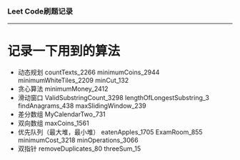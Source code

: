 ### Leet Code刷题记录
---
# 记录一下用到的算法
- 动态规划
      countTexts_2266
      minimumCoins_2944
      minimumWhiteTiles_2209
      minCut_132
- 贪心算法
      minimumMoney_2412
- 滑动窗口
      ValidSubstringCount_3298
      lengthOfLongestSubstring_3
      findAnagrams_438
      maxSlidingWindow_239
- 差分数组
      MyCalendarTwo_731
- 双向数组
      maxCoins_1561
- 优先队列（最大堆，最小堆）
      eatenApples_1705
      ExamRoom_855
      minimumCost_3218
      minOperations_3066
- 双指针
      removeDuplicates_80 threeSum_15
